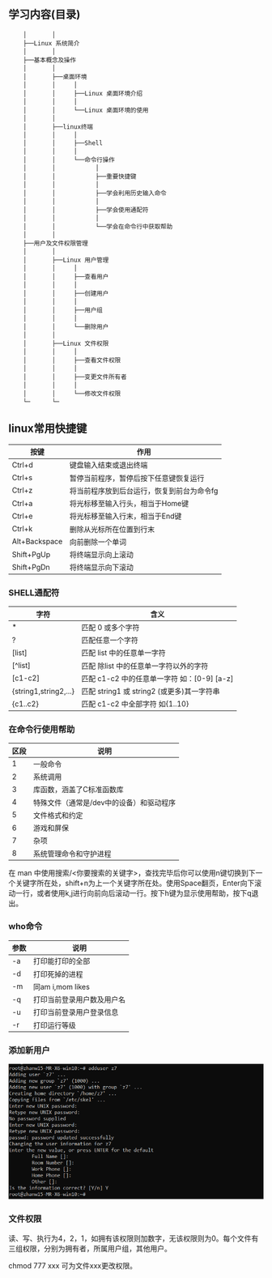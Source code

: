 
## 学习内容(目录)
```
    │       │
    ├──Linux 系统简介
    │       │
    ├──基本概念及操作
    │       │
    │       ├──桌面环境
    │       │     │
    │       │     ├──Linux 桌面环境介绍
    │       │     │
    │       │     └──Linux 桌面环境的使用
    │       │
    │       ├──linux终端
    │       │     │
    │       │     ├──Shell
    │       │     │
    │       │     └──命令行操作
    │       │           │
    │       │           ├──重要快捷键
    │       │           │
    │       │           ├──学会利用历史输入命令
    │       │           │
    │       │           ├──学会使用通配符
    │       │           │
    │       │           └──学会在命令行中获取帮助
    │       │    
    ├──用户及文件权限管理
    │       │
    │       ├──Linux 用户管理
    │       │     │
    │       │     ├──查看用户
    │       │     │
    │       │     ├──创建用户
    │       │     │
    │       │     ├──用户组
    │       │     │
    │       │     └──删除用户
    │       │
    │       ├──Linux 文件权限
    │       │     │
    │       │     ├──查看文件权限
    │       │     │
    │       │     ├──变更文件所有者
    │       │     │
    │       │     └──修改文件权限
    └─      └─
```

## linux常用快捷键

按键 | 作用
-|- 
Ctrl+d	 | 键盘输入结束或退出终端 |
Ctrl+s	 | 暂停当前程序，暂停后按下任意键恢复运行 |
Ctrl+z	 | 将当前程序放到后台运行，恢复到前台为命令fg |
Ctrl+a	 | 将光标移至输入行头，相当于Home键 |
Ctrl+e	 | 将光标移至输入行末，相当于End键 |
Ctrl+k	 | 删除从光标所在位置到行末 |
Alt+Backspace	 |向前删除一个单词 |
Shift+PgUp	 |将终端显示向上滚动 |
Shift+PgDn	 |将终端显示向下滚动 |

### SHELL通配符
字符 |含义
-|-
*	 |匹配 0 或多个字符 |
?	 |匹配任意一个字符 |
[list]	 |匹配 list 中的任意单一字符 |
[^list]	 |匹配 除list 中的任意单一字符以外的字符 |
[c1-c2]	 |匹配 c1-c2 中的任意单一字符 如：[0-9] [a-z] |
{string1,string2,...}	 |匹配 string1 或 string2 (或更多)其一字符串 |
{c1..c2}	 |匹配 c1-c2 中全部字符 如{1..10} |

### 在命令行使用帮助
区段 |说明
-|-
1	|一般命令 |
2	|系统调用 |
3	|库函数，涵盖了C标准函数库 |
4	|特殊文件（通常是/dev中的设备）和驱动程序 |
5	|文件格式和约定 |
6	|游戏和屏保 |
7	|杂项 |
8	|系统管理命令和守护进程 |
在 man 中使用搜索/<你要搜索的关键字>，查找完毕后你可以使用n键切换到下一个关键字所在处，shift+n为上一个关键字所在处。使用Space翻页，Enter向下滚动一行，或者使用k,j进行向前向后滚动一行。按下h键为显示使用帮助，按下q退出。

### who命令
参数 |说明
-|-
-a	|打印能打印的全部 |
-d	|打印死掉的进程 |
-m	|同am i,mom likes |
-q	|打印当前登录用户数及用户名 |
-u	|打印当前登录用户登录信息 |
-r	|打印运行等级 |

### 添加新用户
![](./Pics/linux_3_1.png)

### 文件权限
读、写、执行为4，2，1，如拥有该权限则加数字，无该权限则为0。每个文件有三组权限，分别为拥有者，所属用户组，其他用户。

chmod 777 xxx 可为文件xxx更改权限。
